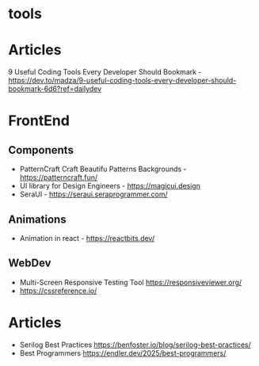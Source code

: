 # tools

# Articles
9 Useful Coding Tools Every Developer Should Bookmark - https://dev.to/madza/9-useful-coding-tools-every-developer-should-bookmark-6d6?ref=dailydev

# FrontEnd

## Components
 - PatternCraft Craft Beautifu Patterns Backgrounds - https://patterncraft.fun/
 - UI library for Design Engineers - https://magicui.design
 - SeraUI - https://seraui.seraprogrammer.com/
   
## Animations
 - Animation in react - https://reactbits.dev/
   
## WebDev
 - Multi-Screen Responsive Testing Tool https://responsiveviewer.org/
 - https://cssreference.io/
 
# Articles 
 - Serilog Best Practices https://benfoster.io/blog/serilog-best-practices/
 - Best Programmers https://endler.dev/2025/best-programmers/
